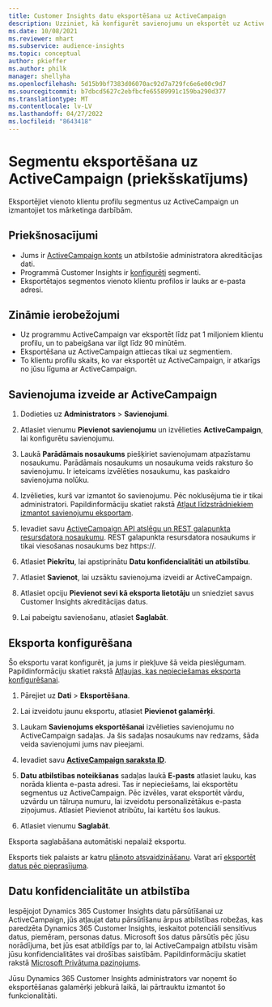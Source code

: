```yaml
---
title: Customer Insights datu eksportēšana uz ActiveCampaign
description: Uzziniet, kā konfigurēt savienojumu un eksportēt uz ActiveCampaign.
ms.date: 10/08/2021
ms.reviewer: mhart
ms.subservice: audience-insights
ms.topic: conceptual
author: pkieffer
ms.author: philk
manager: shellyha
ms.openlocfilehash: 5d15b9bf7383d06070ac92d7a729fc6e6e00c9d7
ms.sourcegitcommit: b7dbcd5627c2ebfbcfe65589991c159ba290d377
ms.translationtype: MT
ms.contentlocale: lv-LV
ms.lasthandoff: 04/27/2022
ms.locfileid: "8643418"
---
```

# <a name="export-segments-to-activecampaign-preview"></a>Segmentu eksportēšana uz ActiveCampaign (priekšskatījums)

Eksportējiet vienoto klientu profilu segmentus uz ActiveCampaign un izmantojiet tos mārketinga darbībām.

## <a name="prerequisites"></a>Priekšnosacījumi

-   Jums ir [ActiveCampaign konts](https://www.activecampaign.com/) un atbilstošie administratora akreditācijas dati.
-   Programmā Customer Insights ir [konfigurēti](segments.md) segmenti.
-   Eksportētajos segmentos vienoto klientu profilos ir lauks ar e-pasta adresi.

## <a name="known-limitations"></a>Zināmie ierobežojumi

- Uz programmu ActiveCampaign var eksportēt līdz pat 1 miljoniem klientu profilu, un to pabeigšana var ilgt līdz 90 minūtēm.
- Eksportēšana uz ActiveCampaign attiecas tikai uz segmentiem.
- To klientu profilu skaits, ko var eksportēt uz ActiveCampaign, ir atkarīgs no jūsu līguma ar ActiveCampaign.

## <a name="set-up-connection-to-activecampaign"></a>Savienojuma izveide ar ActiveCampaign

1. Dodieties uz **Administrators** > **Savienojumi**.

1. Atlasiet vienumu **Pievienot savienojumu** un izvēlieties **ActiveCampaign**, lai konfigurētu savienojumu.

1. Laukā **Parādāmais nosaukums** piešķiriet savienojumam atpazīstamu nosaukumu. Parādāmais nosaukums un nosaukuma veids raksturo šo savienojumu. Ir ieteicams izvēlēties nosaukumu, kas paskaidro savienojuma nolūku.

1. Izvēlieties, kurš var izmantot šo savienojumu. Pēc noklusējuma tie ir tikai administratori. Papildinformāciju skatiet rakstā [Atļaut līdzstrādniekiem izmantot savienojumu eksportam](connections.md#allow-contributors-to-use-a-connection-for-exports).

1. Ievadiet savu [ActiveCampaign API atslēgu un REST galapunkta resursdatora nosaukumu](https://help.activecampaign.com/hc/articles/207317590-Getting-started-with-the-API#how-to-obtain-your-activecampaign-api-url-and-key). REST galapunkta resursdatora nosaukums ir tikai viesošanas nosaukums bez https://. 

1. Atlasiet **Piekrītu**, lai apstiprinātu **Datu konfidencialitāti un atbilstību**.

1. Atlasiet **Savienot**, lai uzsāktu savienojuma izveidi ar ActiveCampaign.

1. Atlasiet opciju **Pievienot sevi kā eksporta lietotāju** un sniedziet savus Customer Insights akreditācijas datus.

1. Lai pabeigtu savienošanu, atlasiet **Saglabāt**.

## <a name="configure-an-export"></a>Eksporta konfigurēšana

Šo eksportu varat konfigurēt, ja jums ir piekļuve šā veida pieslēgumam. Papildinformāciju skatiet rakstā [Atļaujas, kas nepieciešamas eksporta konfigurēšanai](export-destinations.md#set-up-a-new-export).

1. Pārejiet uz **Dati** > **Eksportēšana**.

1. Lai izveidotu jaunu eksportu, atlasiet **Pievienot galamērķi**.

1. Laukam **Savienojums eksportēšanai** izvēlieties savienojumu no ActiveCampaign sadaļas. Ja šis sadaļas nosaukums nav redzams, šāda veida savienojumi jums nav pieejami.

1. Ievadiet savu [**ActiveCampaign saraksta ID**](https://help.activecampaign.com/hc/articles/360000030559-How-to-create-a-list-in-ActiveCampaign).    

1. **Datu atbilstības noteikšanas** sadaļas laukā **E-pasts** atlasiet lauku, kas norāda klienta e-pasta adresi. Tas ir nepieciešams, lai eksportētu segmentus uz ActiveCampaign. Pēc izvēles, varat eksportēt vārdu, uzvārdu un tālruņa numuru, lai izveidotu personalizētākus e-pasta ziņojumus. Atlasiet Pievienot atribūtu, lai kartētu šos laukus.

1. Atlasiet vienumu **Saglabāt**.

Eksporta saglabāšana automātiski nepalaiž eksportu.

Eksports tiek palaists ar katru [plānoto atsvaidzināšanu](system.md#schedule-tab). Varat arī [eksportēt datus pēc pieprasījuma](export-destinations.md#run-exports-on-demand). 


## <a name="data-privacy-and-compliance"></a>Datu konfidencialitāte un atbilstība

Iespējojot Dynamics 365 Customer Insights datu pārsūtīšanai uz ActiveCampaign, jūs atļaujat datu pārsūtīšanu ārpus atbilstības robežas, kas paredzēta Dynamics 365 Customer Insights, ieskaitot potenciāli sensitīvus datus, piemēram, personas datus. Microsoft šos datus pārsūtīs pēc jūsu norādījuma, bet jūs esat atbildīgs par to, lai ActiveCampaign atbilstu visām jūsu konfidencialitātes vai drošības saistībām. Papildinformāciju skatiet rakstā [Microsoft Privātuma paziņojums](https://go.microsoft.com/fwlink/?linkid=396732).

Jūsu Dynamics 365 Customer Insights administrators var noņemt šo eksportēšanas galamērķi jebkurā laikā, lai pārtrauktu izmantot šo funkcionalitāti.
